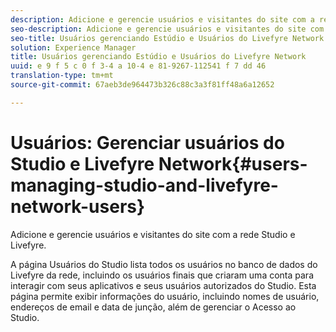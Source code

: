```yaml
---
description: Adicione e gerencie usuários e visitantes do site com a rede Studio e Livefyre.
seo-description: Adicione e gerencie usuários e visitantes do site com a rede Studio e Livefyre.
seo-title: Usuários gerenciando Estúdio e Usuários do Livefyre Network
solution: Experience Manager
title: Usuários gerenciando Estúdio e Usuários do Livefyre Network
uuid: e 9 f 5 c 0 f 3-4 a 10-4 e 81-9267-112541 f 7 dd 46
translation-type: tm+mt
source-git-commit: 67aeb3de964473b326c88c3a3f81ff48a6a12652

---
```



# Usuários: Gerenciar usuários do Studio e Livefyre Network{#users-managing-studio-and-livefyre-network-users}

Adicione e gerencie usuários e visitantes do site com a rede Studio e Livefyre.

A página Usuários do Studio lista todos os usuários no banco de dados do Livefyre da rede, incluindo os usuários finais que criaram uma conta para interagir com seus aplicativos e seus usuários autorizados do Studio. Esta página permite exibir informações do usuário, incluindo nomes de usuário, endereços de email e data de junção, além de gerenciar o Acesso ao Studio.
